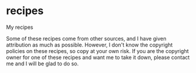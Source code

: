 recipes
=======

My recipes

Some of these recipes come from other sources, and I have given attribution as
much as possible. However, I don't know the copyright policies on these recipes,
so copy at your own risk. If you are the copyright owner for one of these
recipes and want me to take it down, please contact me and I will be glad to do
so.
